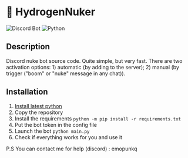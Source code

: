# 🚀 HydrogenNuker
![Discord Bot](https://img.shields.io/badge/Discord-Bot-blue.svg) ![Python](https://img.shields.io/badge/Python-3.8%2B-blue.svg)
## Description
Discord nuke bot source code. Quite simple, but very fast. There are two activation options: 1) automatic (by adding to the server); 2) manual (by trigger ("boom" or "nuke" message in any chat)).
## Installation
1. [Install latest python](https://www.python.org/downloads/release/python-3126/)
2. Copy the repository
3. Install the requirements `python -m pip install -r requirements.txt`
4. Put the bot token in the config file
5. Launch the bot `python main.py`
6. Check if everything works for you and use it

P.S You can contact me for help (discord) : emopunkq